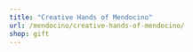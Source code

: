 ```yaml
---
title: "Creative Hands of Mendocino"
url: /mendocino/creative-hands-of-mendocino/
shop: gift
---
```

